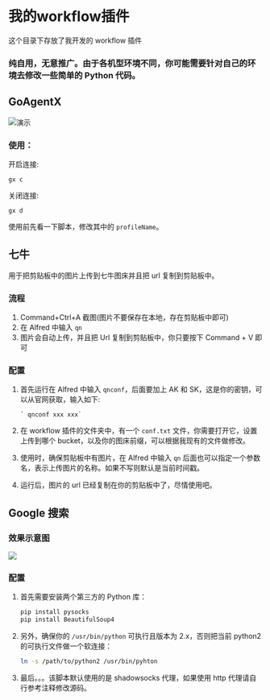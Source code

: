 # 我的workflow插件

这个目录下存放了我开发的 workflow 插件

### 纯自用，无意推广。由于各机型环境不同，你可能需要针对自己的环境去修改一些简单的 Python 代码。

## GoAgentX

![演示](http://images.bestswifter.com/alfred/GoAgentX-Alfred.gif)

### 使用：

开启连接:

```
gx c
```

关闭连接:

```
gx d
```

使用前先看一下脚本，修改其中的 `profileName`。

## 七牛

用于把剪贴板中的图片上传到七牛图床并且把 url 复制到剪贴板中。

### 流程

1. Command+Ctrl+A 截图(图片不要保存在本地，存在剪贴板中即可)
2. 在 Alfred 中输入 `qn` 
3. 图片会自动上传，并且把 Url 复制到剪贴板中，你只要按下 Command + V 即可

### 配置

1. 首先运行在 Alfred 中输入 `qnconf`，后面要加上 AK 和 SK，这是你的密钥，可以从官网获取，输入如下:
    
       ` qnconf xxx xxx`

2. 在 workflow 插件的文件夹中，有一个 `conf.txt` 文件，你需要打开它，设置上传到哪个 bucket，以及你的图床前缀，可以根据我现有的文件做修改。
3. 使用时，确保剪贴板中有图片，在 Alfred 中输入 `qn` 后面也可以指定一个参数名，表示上传图片的名称。如果不写则默认是当前时间戳。
4. 运行后，图片的 url 已经复制在你的剪贴板中了，尽情使用吧。

## Google 搜索

### 效果示意图

![](http://images.bestswifter.com/1469081792.png)

### 配置

1. 首先需要安装两个第三方的 Python 库：

    ```bash
    pip install pysocks
    pip install BeautifulSoup4
    ```

2. 另外，确保你的 `/usr/bin/python` 可执行且版本为 2.x，否则把当前 python2 的可执行文件做一个软连接：

    ```bash
    ln -s /path/to/python2 /usr/bin/pyhton
    ```

3. 最后。。。该脚本默认使用的是 shadowsocks 代理，如果使用 http 代理请自行参考注释修改源码。


